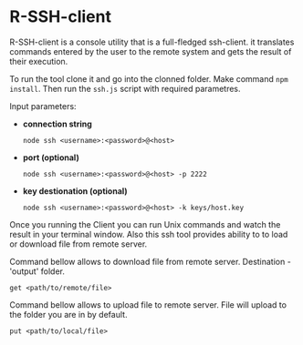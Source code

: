 # R-SSH-client

R-SSH-client is a console utility that is a full-fledged ssh-client. it translates commands entered by the user to the remote system and gets the result of their execution.

To run the tool clone it and go into the clonned folder. Make command `npm install`. Then run the `ssh.js` script with required parametres.

Input parameters:
- **connection string**
    ```
    node ssh <username>:<password>@<host>
    ```
- **port (optional)**
    ``` 
    node ssh <username>:<password>@<host> -p 2222
    ```
- **key destionation (optional)**
    ```
    node ssh <username>:<password>@<host> -k keys/host.key
    ```

Once you running the Client you can run Unix commands and watch the result in your terminal window. Also this ssh tool provides ability to to load or download file from remote server.

Command bellow allows to download file from remote server. Destination - 'output' folder.
```
get <path/to/remote/file>
```
Command bellow allows to upload file to remote server. File will upload to the folder you are in by default.
```
put <path/to/local/file>
```

